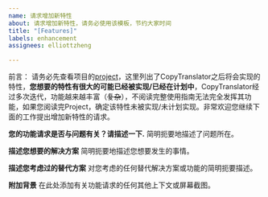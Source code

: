 ```yaml
---
name: 请求增加新特性
about: 请求增加新特性，请务必使用该模板，节约大家时间
title: "[Features]"
labels: enhancement
assignees: elliottzheng

---
```


前言：
请务必先查看项目的[project](https://github.com/elliottzheng/CopyTranslator/projects)，这里列出了CopyTranslator之后将会实现的特性，**您想要的特性有很大的可能已经被实现/已经在计划中**，CopyTranslator经过多次迭代，功能越来越丰富（~~复杂~~），不阅读完整使用指南无法完全发挥其功能，如果您阅读完Project，确定该特性未被实现/未计划实现。非常欢迎您继续下面的工作提出增加新特性的请求。

**您的功能请求是否与问题有关？请描述一下.**
简明扼要地描述了问题所在。

**描述您想要的解决方案**
简明扼要地描述您想要发生的事情。

**描述您考虑过的替代方案**
对您考虑的任何替代解决方案或功能的简明扼要描述。

**附加背景**
在此处添加有关功能请求的任何其他上下文或屏幕截图。
